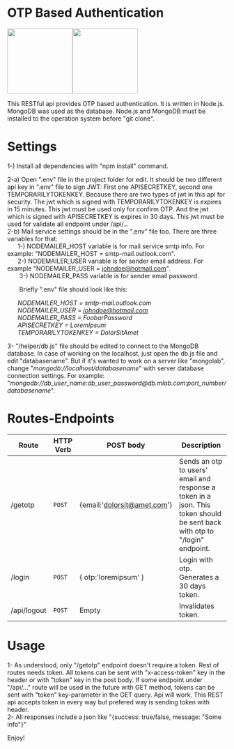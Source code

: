 # OTP Based Authentication

<img src="https://www.guarana-technologies.com/wp-content/uploads/2017/08/node-js-web-app-development.png" width="150" height="150"/><img src="https://cdn-images-1.medium.com/max/800/1*yB8AVO2xadCGmsyTtx0sag.png" width="150" height="150"/><br>

This RESTful api provides OTP based authentication. It is written in Node.js. MongoDB was used as the database. Node.js and MongoDB must be installed to the operation system before "git clone".

# Settings
1-) Install all dependencies with "npm install" command. <p>
2-a) Open ".env" file in the project folder for edit. It should be two different api key in ".env" file to sign JWT: First one APISECRETKEY, second one TEMPORARILYTOKENKEY. Because there are two types of jwt in this api for security. The jwt which is signed with TEMPORARILYTOKENKEY is expires in 15 minutes. This jwt must be used only for confirm OTP. And the jwt which is signed with APISECRETKEY is expires in 30 days. This jwt must be used for validate all endpoint under /api/... <br>
2-b) Mail service settings should  be in the ".env" file too. There are three variables for that: <br>&nbsp;&nbsp;&nbsp;&nbsp;&nbsp;&nbsp;1-) NODEMAILER_HOST variable is for mail service smtp info. For example: "NODEMAILER_HOST = smtp-mail.outlook.com". <br>&nbsp;&nbsp;&nbsp;&nbsp;&nbsp;&nbsp;2-) NODEMAILER_USER variable is for sender email address. For example "NODEMAILER_USER = johndoe@hotmail.com". <br>&nbsp;&nbsp;&nbsp;&nbsp;&nbsp;&nbsp; 3-) NODEMAILER_PASS variable is for sender email password. <p>&nbsp;&nbsp;&nbsp;&nbsp;&nbsp;&nbsp; Briefly ".env" file should look like this: <p> 
<i>
&nbsp;&nbsp;&nbsp;&nbsp;&nbsp;&nbsp;NODEMAILER_HOST = smtp-mail.outlook.com
<br>&nbsp;&nbsp;&nbsp;&nbsp;&nbsp;&nbsp;NODEMAILER_USER = johndoe@hotmail.com
<br>&nbsp;&nbsp;&nbsp;&nbsp;&nbsp;&nbsp;NODEMAILER_PASS = FoobarPassword
<br>&nbsp;&nbsp;&nbsp;&nbsp;&nbsp;&nbsp;APISECRETKEY = LoremIpsum
<br>&nbsp;&nbsp;&nbsp;&nbsp;&nbsp;&nbsp;TEMPORARILYTOKENKEY = DolorSitAmet
</i>

<p>3- "/helper/db.js" file should be edited to connect to the MongoDB database. In case of working on the localhost, just open the db.js file and edit "databasename". But if it's wanted to work on a server like "mongolab", change "<i>mongodb://localhost/databasename</i>" with server database connection settings. For example: "<i>mongodb://db_user_name:db_user_password@db.mlab.com:port_number/databasename</i>". 

# Routes-Endpoints
| Route | HTTP Verb	 | POST body	 | Description	 |
| --- | --- | --- | --- |
| /getotp | `POST` | {email:'dolorsit@amet.com'} | Sends an otp to users' email and response a token in a json. This token should be sent back with otp to "/login" endpoint.|
| /login | `POST` | { otp:'loremipsum' }  | Login with otp. Generates a 30 days token.|
| /api/logout | `POST` | Empty | Invalidates token. |

# Usage
1- As understood, only "/getotp" endpoint doesn't require a token. Rest of routes needs token. All tokens can be sent with "x-access-token" key in the header or with "token" key in the post body. If some endpoint under "/api/..." route will be used in the future with GET method, tokens can be sent with "token" key-parameter in the GET query. Api will work. This REST api accepts token in every way but prefered way is sending token with header. <br>
2- All responses include a json like "{success: true/false, message: "Some info"}"
<p>Enjoy!
